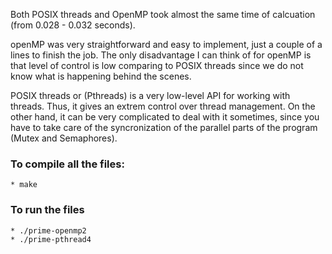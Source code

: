 Both  POSIX threads and OpenMP took almost the same time of calcuation (from 0.028 - 0.032 seconds). 

openMP was very straightforward and easy to implement, just a couple of a lines to finish the job. The only disadvantage I can think of for openMP is that level of control is low comparing to POSIX threads since we do not know what is happening behind the scenes.


POSIX threads or (Pthreads) is a very low-level API for working with threads. Thus, it gives an extrem control over thread management. On the other hand, it can be very complicated to deal with it sometimes, since you have to take care of the syncronization of the parallel parts of the program (Mutex and Semaphores).



### To compile all the files:
    * make
	
	
### To run the files	
	* ./prime-openmp2
	* ./prime-pthread4
	

